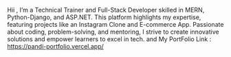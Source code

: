 Hii , I’m a Technical Trainer and Full-Stack Developer skilled in MERN, Python-Django, and ASP.NET. This platform highlights my expertise, featuring projects like an Instagram Clone and E-commerce App. Passionate about coding, problem-solving, and mentoring, I strive to create innovative solutions and empower learners to excel in tech. and 
My PortFolio Link : https://pandi-portfolio.vercel.app/
